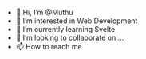- 👋 Hi, I’m @Muthu
- 👀 I’m interested in Web Development
- 🌱 I’m currently learning Svelte
- 💞️ I’m looking to collaborate on ...
- 📫 How to reach me 

<!---
MuthuFlipspaces/MuthuFlipspaces is a ✨ special ✨ repository because its `README.md` (this file) appears on your GitHub profile.
You can click the Preview link to take a look at your changes.
--->
